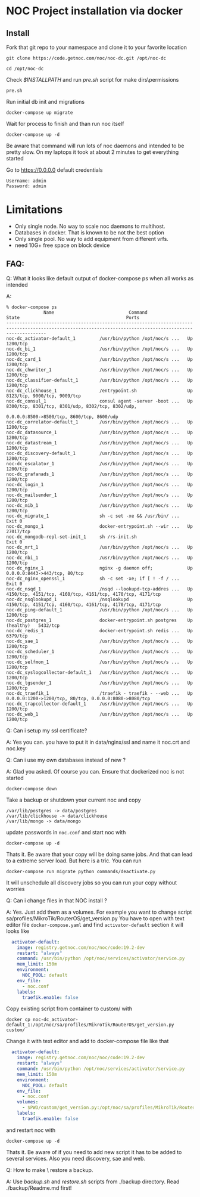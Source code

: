 NOC Project installation via docker
==================================

Install
-------

Fork that git repo to your namespace and clone it to your favorite location
```
git clone https://code.getnoc.com/noc/noc-dc.git /opt/noc-dc

cd /opt/noc-dc
```
Check *$INSTALLPATH* and run *pre.sh* script for make dirs\permissions
```
pre.sh
```

Run initial db init and migrations
```
docker-compose up migrate
```
Wait for process to finish and than run noc itself

```
docker-compose up -d 
```
Be aware that command will run lots of noc daemons and intended to be pretty slow. 
On my laptops it took at about 2 minutes to get everything started

Go to https://0.0.0.0 default credentials

```
Username: admin
Password: admin
```

# Limitations

* Only single node. No way to scale noc daemons to multihost.
* Databases in docker. That is known to be not the best option
* Only single pool. No way to add equipment from different vrfs.
* need 10G+ free space on block device

FAQ:
----

Q: What it looks like default output of docker-compose ps when all works as intended 

A:

```
% docker-compose ps   
              Name                            Command                  State                                        Ports                                  
-----------------------------------------------------------------------------------------------------------------------------------------------------------
noc-dc_activator-default_1         /usr/bin/python /opt/noc/s ...   Up             1200/tcp                                                                
noc-dc_bi_1                        /usr/bin/python /opt/noc/s ...   Up             1200/tcp                                                                
noc-dc_card_1                      /usr/bin/python /opt/noc/s ...   Up             1200/tcp                                                                
noc-dc_chwriter_1                  /usr/bin/python /opt/noc/s ...   Up             1200/tcp                                                                
noc-dc_classifier-default_1        /usr/bin/python /opt/noc/s ...   Up             1200/tcp                                                                
noc-dc_clickhouse_1                /entrypoint.sh                   Up             8123/tcp, 9000/tcp, 9009/tcp                                            
noc-dc_consul_1                    consul agent -server -boot ...   Up             8300/tcp, 8301/tcp, 8301/udp, 8302/tcp, 8302/udp,                       
                                                                                   0.0.0.0:8500->8500/tcp, 8600/tcp, 8600/udp                              
noc-dc_correlator-default_1        /usr/bin/python /opt/noc/s ...   Up             1200/tcp                                                                
noc-dc_datasource_1                /usr/bin/python /opt/noc/s ...   Up             1200/tcp                                                                
noc-dc_datastream_1                /usr/bin/python /opt/noc/s ...   Up             1200/tcp                                                                
noc-dc_discovery-default_1         /usr/bin/python /opt/noc/s ...   Up             1200/tcp                                                                
noc-dc_escalator_1                 /usr/bin/python /opt/noc/s ...   Up             1200/tcp                                                                
noc-dc_grafanads_1                 /usr/bin/python /opt/noc/s ...   Up             1200/tcp                                                                
noc-dc_login_1                     /usr/bin/python /opt/noc/s ...   Up             1200/tcp                                                                
noc-dc_mailsender_1                /usr/bin/python /opt/noc/s ...   Up             1200/tcp                                                                
noc-dc_mib_1                       /usr/bin/python /opt/noc/s ...   Up             1200/tcp                                                                
noc-dc_migrate_1                   sh -c set -xe && /usr/bin/ ...   Exit 0                                                                
noc-dc_mongo_1                     docker-entrypoint.sh --wir ...   Up             27017/tcp                                                               
noc-dc_mongodb-repl-set-init_1     sh /rs-init.sh                   Exit 0                                                                                 
noc-dc_mrt_1                       /usr/bin/python /opt/noc/s ...   Up             1200/tcp                                                                
noc-dc_nbi_1                       /usr/bin/python /opt/noc/s ...   Up             1200/tcp                                                                
noc-dc_nginx_1                     nginx -g daemon off;             Up             0.0.0.0:8443->443/tcp, 80/tcp                                           
noc-dc_nginx_openssl_1             sh -c set -xe; if [ ! -f / ...   Exit 0                                                                                 
noc-dc_nsqd_1                      /nsqd --lookupd-tcp-addres ...   Up             4150/tcp, 4151/tcp, 4160/tcp, 4161/tcp, 4170/tcp, 4171/tcp              
noc-dc_nsqlookupd_1                /nsqlookupd                      Up             4150/tcp, 4151/tcp, 4160/tcp, 4161/tcp, 4170/tcp, 4171/tcp              
noc-dc_ping-default_1              /usr/bin/python /opt/noc/s ...   Up             1200/tcp                                                                
noc-dc_postgres_1                  docker-entrypoint.sh postgres    Up (healthy)   5432/tcp                                                                
noc-dc_redis_1                     docker-entrypoint.sh redis ...   Up             6379/tcp                                                                
noc-dc_sae_1                       /usr/bin/python /opt/noc/s ...   Up             1200/tcp                                                                
noc-dc_scheduler_1                 /usr/bin/python /opt/noc/s ...   Up             1200/tcp                                                                
noc-dc_selfmon_1                   /usr/bin/python /opt/noc/s ...   Up             1200/tcp                                                                
noc-dc_syslogcollector-default_1   /usr/bin/python /opt/noc/s ...   Up             1200/tcp                                                                
noc-dc_tgsender_1                  /usr/bin/python /opt/noc/s ...   Up             1200/tcp                                                                
noc-dc_traefik_1                   /traefik - traefik - --web ...   Up             0.0.0.0:1200->1200/tcp, 80/tcp, 0.0.0.0:8080->8080/tcp                  
noc-dc_trapcollector-default_1     /usr/bin/python /opt/noc/s ...   Up             1200/tcp                                                                
noc-dc_web_1                       /usr/bin/python /opt/noc/s ...   Up             1200/tcp                                      
```

Q: Can i setup my ssl certificate?

A: Yes you can. you have to put it in data/nginx/ssl and name it noc.crt and noc.key

Q: Can i use my own databases instead of new ? 

A: Glad you asked. Of course you can. Ensure that dockerized noc is not started
```
docker-compose down
``` 
Take a backup or shutdown your current noc and copy 
```
/var/lib/postgres -> data/postgres
/var/lib/clickhouse -> data/clickhouse
/var/lib/mongo -> data/mongo
```
update passwords in `noc.conf` and start noc with 
```
docker-compose up -d 
```
Thats it. Be aware that your copy will be doing same jobs. And that can lead to a extreme server load. But here is a tric.
You can run 
```
docker-compose run migrate python commands/deactivate.py
```
It will unschedule all discovery jobs so you can run your copy without worries 

Q: Can i change files in that NOC install ?

A: Yes. Just add them as a volumes. For example you want to change script sa/profiles/MikroTik/RouterOS/get_version.py 
You have to open with text editor file `docker-compose.yaml` and find `activator-default` section it will looks like
```yaml
  activator-default:
    image: registry.getnoc.com/noc/noc/code:19.2-dev
    restart: "always"
    command: /usr/bin/python /opt/noc/services/activator/service.py
    mem_limit: 150m
    environment:
      NOC_POOL: default
    env_file:
      - noc.conf
    labels:
      traefik.enable: false
``` 
Copy existing script from container to custom/ with 
```
docker cp noc-dc_activator-default_1:/opt/noc/sa/profiles/MikroTik/RouterOS/get_version.py custom/
```
Change it with text editor and add to docker-compose file like that
```yaml
  activator-default:
    image: registry.getnoc.com/noc/noc/code:19.2-dev
    restart: "always"
    command: /usr/bin/python /opt/noc/services/activator/service.py
    mem_limit: 150m
    environment:
      NOC_POOL: default
    env_file:
      - noc.conf
    volumes:
      - $PWD/custom/get_version.py:/opt/noc/sa/profiles/MikroTik/RouterOS/get_version.py
    labels:
      traefik.enable: false
```
and restart noc with 
```
docker-compose up -d 
```
Thats it. Be aware of if you need to add new script it has to be added to several services. Also you need discovery, sae and web.

Q: How to make \ restore a backup.

A: Use *backup.sh* and *restore.sh* scripts from ./backup directory. Read ./backup/Readme.md first!


